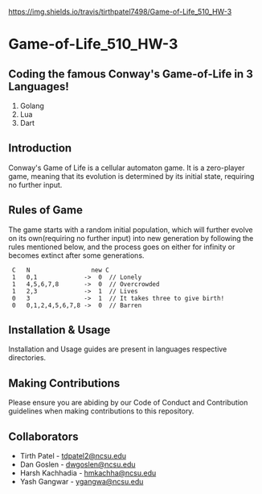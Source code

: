 https://img.shields.io/travis/tirthpatel7498/Game-of-Life_510_HW-3

# Game-of-Life_510_HW-3

## Coding the famous Conway's Game-of-Life in 3 Languages! 
 
  1. Golang
  2. Lua
  3. Dart
 
## Introduction
Conway's Game of Life is a cellular automaton game. It is a zero-player game, meaning that its evolution is determined by its initial state, requiring no further input.

## Rules of Game

The game starts with a random initial population, which will further evolve on its own(requiring no further input) into new generation by following the rules mentioned below, and the process goes on either for infinity or becomes extinct after some generations.

     C   N                 new C
     1   0,1             ->  0  // Lonely
     1   4,5,6,7,8       ->  0  // Overcrowded
     1   2,3             ->  1  // Lives
     0   3               ->  1  // It takes three to give birth!
     0   0,1,2,4,5,6,7,8 ->  0  // Barren


## Installation & Usage

Installation and Usage guides are present in languages respective directories.


## Making Contributions
Please ensure you are abiding by our Code of Conduct and Contribution guidelines when making contributions to this repository.

## Collaborators

* Tirth Patel - tdpatel2@ncsu.edu
* Dan Goslen - dwgoslen@ncsu.edu
* Harsh Kachhadia - hmkachha@ncsu.edu
* Yash Gangwar - ygangwa@ncsu.edu
